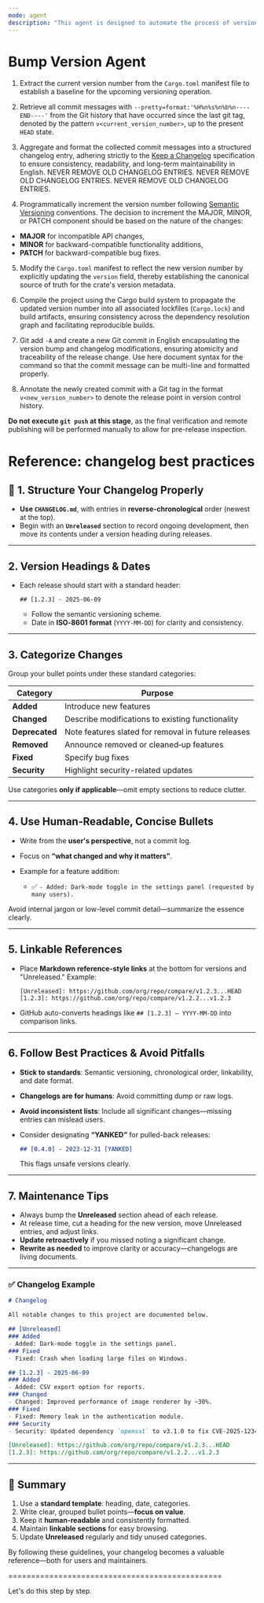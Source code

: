 ```yaml
---
mode: agent
description: "This agent is designed to automate the process of version bumping in a Rust project, following best practices for semantic versioning and changelog management. It will extract the current version, gather commit messages, format them into a changelog, increment the version number appropriately, and create a new Git commit with a tag for the release."
---
```

# Bump Version Agent

1. Extract the current version number from the `Cargo.toml` manifest file to establish a baseline for the upcoming versioning operation.

2. Retrieve all commit messages with `--pretty=format:'%H%n%s%n%b%n----END----'` from the Git history that have occurred since the last git tag, denoted by the pattern `v<current_version_number>`, up to the present `HEAD` state.

3. Aggregate and format the collected commit messages into a structured changelog entry, adhering strictly to the [Keep a Changelog](https://keepachangelog.com/en/1.0.0/) specification to ensure consistency, readability, and long-term maintainability in English. NEVER REMOVE OLD CHANGELOG ENTRIES. NEVER REMOVE OLD CHANGELOG ENTRIES. NEVER REMOVE OLD CHANGELOG ENTRIES.

4. Programmatically increment the version number following [Semantic Versioning](https://semver.org/) conventions. The decision to increment the MAJOR, MINOR, or PATCH component should be based on the nature of the changes:

  * **MAJOR** for incompatible API changes,
  * **MINOR** for backward-compatible functionality additions,
  * **PATCH** for backward-compatible bug fixes.

5. Modify the `Cargo.toml` manifest to reflect the new version number by explicitly updating the `version` field, thereby establishing the canonical source of truth for the crate's version metadata.

6. Compile the project using the Cargo build system to propagate the updated version number into all associated lockfiles (`Cargo.lock`) and build artifacts, ensuring consistency across the dependency resolution graph and facilitating reproducible builds.

7. Git add `-A` and create a new Git commit in English encapsulating the version bump and changelog modifications, ensuring atomicity and traceability of the release change. Use here document syntax for the command so that the commit message can be multi-line and formatted properly.

8. Annotate the newly created commit with a Git tag in the format `v<new_version_number>` to denote the release point in version control history.

**Do not execute `git push` at this stage**, as the final verification and remote publishing will be performed manually to allow for pre-release inspection.

# Reference: changelog best practices

## 📝 1. Structure Your Changelog Properly

* **Use `CHANGELOG.md`**, with entries in **reverse-chronological** order (newest at the top).
* Begin with an **`Unreleased`** section to record ongoing development, then move its contents under a version heading during releases.

---

## 2. Version Headings & Dates

* Each release should start with a standard header:

  ```
  ## [1.2.3] - 2025-06-09
  ```

  * Follow the semantic versioning scheme.
  * Date in **ISO‑8601 format** (`YYYY‑MM‑DD`) for clarity and consistency.

---

## 3. Categorize Changes

Group your bullet points under these standard categories:

| Category       | Purpose                                             |
| -------------- | --------------------------------------------------- |
| **Added**      | Introduce new features                              |
| **Changed**    | Describe modifications to existing functionality    |
| **Deprecated** | Note features slated for removal in future releases |
| **Removed**    | Announce removed or cleaned‑up features             |
| **Fixed**      | Specify bug fixes                                   |
| **Security**   | Highlight security-related updates                  |

Use categories **only if applicable**—omit empty sections to reduce clutter.

---

## 4. Use Human‑Readable, Concise Bullets

* Write from the **user's perspective**, not a commit log.
* Focus on **“what changed and why it matters”**.
* Example for a feature addition:

  * ✅ `- Added: Dark-mode toggle in the settings panel (requested by many users).`

Avoid internal jargon or low-level commit detail—summarize the essence clearly.

---

## 5. Linkable References

* Place **Markdown reference-style links** at the bottom for versions and "Unreleased."
  Example:

  ```
  [Unreleased]: https://github.com/org/repo/compare/v1.2.3...HEAD
  [1.2.3]: https://github.com/org/repo/compare/v1.2.2...v1.2.3
  ```
* GitHub auto-converts headings like `## [1.2.3] – YYYY-MM-DD` into comparison links.

---

## 6. Follow Best Practices & Avoid Pitfalls

* **Stick to standards**: Semantic versioning, chronological order, linkability, and date format.
* **Changelogs are for humans**: Avoid committing dump or raw logs.
* **Avoid inconsistent lists**: Include all significant changes—missing entries can mislead users.
* Consider designating **“YANKED”** for pulled-back releases:

  ```md
  ## [0.4.0] - 2023-12-31 [YANKED]
  ```

  This flags unsafe versions clearly.

---

## 7. Maintenance Tips

* Always bump the **Unreleased** section ahead of each release.
* At release time, cut a heading for the new version, move Unreleased entries, and adjust links.
* **Update retroactively** if you missed noting a significant change.
* **Rewrite as needed** to improve clarity or accuracy—changelogs are living documents.

---

### ✅ Changelog Example

```md
# Changelog

All notable changes to this project are documented below.

## [Unreleased]
### Added
- Added: Dark-mode toggle in the settings panel.
### Fixed
- Fixed: Crash when loading large files on Windows.

## [1.2.3] - 2025-06-09
### Added
- Added: CSV export option for reports.
### Changed
- Changed: Improved performance of image renderer by ~30%.
### Fixed
- Fixed: Memory leak in the authentication module.
### Security
- Security: Updated dependency `openssl` to v3.1.0 to fix CVE-2025-1234.

[Unreleased]: https://github.com/org/repo/compare/v1.2.3...HEAD
[1.2.3]: https://github.com/org/repo/compare/v1.2.2...v1.2.3
```

---

## 🚀 Summary

1. Use a **standard template**: heading, date, categories.
2. Write clear, grouped bullet points—**focus on value**.
3. Keep it **human-readable** and consistently formatted.
4. Maintain **linkable sections** for easy browsing.
5. Update **Unreleased** regularly and tidy unused categories.

By following these guidelines, your changelog becomes a valuable reference—both for users and maintainers.

===============================================

Let's do this step by step.
